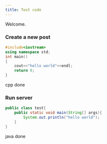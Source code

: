 ```yaml
---
title: Test code
---
```

Welcome.

### Create a new post

``` cpp
#include<iostream>
using namespace std;
int main()
{
	cout<<"hello world"<<endl;
	return 0;
}
```

cpp done

### Run server

``` java
public class test{
	public static void main(String[] args){
		System.out.println("hello world");
	}
}
```

java done
